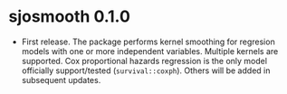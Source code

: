 # sjosmooth 0.1.0

* First release. The package performs kernel smoothing for regresion models with one or more independent variables.  Multiple kernels are supported. Cox proportional hazards regression is the only model officially support/tested (`survival::coxph`). Others will be added in subsequent updates.
